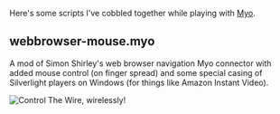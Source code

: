 Here's some scripts I've cobbled together while playing with [Myo](http://myo.com).

## webbrowser-mouse.myo

A mod of Simon Shirley's web browser navigation Myo connector with added mouse control (on finger spread) and some special casing of Silverlight players on Windows (for things like Amazon Instant Video).

![Control The Wire, wirelessly!](http://giant.gfycat.com/BrownAcrobaticCrocodile.gif)
